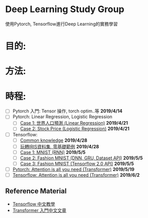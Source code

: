 # Deep Learning Study Group
使用Pytorch, Tensorflow進行Deep Learning的實務學習
# 目的:

# 方法:

# 時程:
+ [ ] Pytorch 入門: Tensor 操作, torch optim..等 **2019/4/14**
+ [ ] Pytorch: Linear Regression, Logistic Regression
  + [ ] [Case 1: 世界人口預測 (Linear Regression)][6] **2019/4/21**
  + [ ] [Case 2: Stock Price (Logistic Regression)][7] **2019/4/21**
+ [ ] Tensorflow: 
  + [ ] [Common knowledge][3] **2019/4/28**
  + [ ] [玩轉IRIS資料集, 零基礎範例][5] **2019/4/28**
  + [ ] [Case 1: MNIST (RNN)][2] **2019/5/5**
  + [ ] [Case 2: Fashion MNIST (DNN, GRU, Dataset API)][1] **2019/5/5**
  + [ ] [Case 3: Fashion MNIST (Tensorflow 2.0 API)][9] **2019/5/5**

+ [ ] [Pytorch: Attention is all you need (Transformer)][4] **2019/5/19**
+ [ ] [Tensorflow: Attention is all you need (Transformer)][8] **2019/6/2**

## Reference Material
+ [Tensorflow 中文教學][10]
+ [Transformer 入門中文文章][11]

[1]:https://colab.research.google.com/drive/1Nn_9cdSK9yH4nWJx-vdKat8NWnmjopu0
[2]:https://colab.research.google.com/drive/18FqI18psdH30WUJ1uPd6zVgK2AwxO_Bj
[3]:https://medium.com/the-artificial-impostor/notes-understanding-tensorflow-part-1-5f0ebb253ad4
[4]:https://github.com/jadore801120/attention-is-all-you-need-pytorch
[5]:https://www.jianshu.com/p/b86c020747f9
[6]:https://github.com/ZhiqingXiao/pytorch-book/blob/master/chapter05_linear/population.ipynb
[7]:https://github.com/ZhiqingXiao/pytorch-book/blob/master/chapter06_logistic/stock_volume.ipynb
[8]:https://github.com/princewen/tensorflow_practice/tree/master/basic/Basic-Transformer-Demo
[9]:https://www.jianshu.com/p/c7a280600da8
[10]:https://github.com/Hvass-Labs/TensorFlow-Tutorials-Chinese
[11]:https://voidism.github.io/note/2019/02/05/Transformer_Intro/
